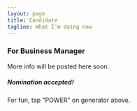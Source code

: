 ```yaml
---
layout: page
title: Candidate
tagline: What I'm doing now
---
```


<h3>For Business Manager</h3>
  
More info will be posted here soon.

<h5>Nomination accepted!</h5>

For fun, tap "POWER" on generator above.